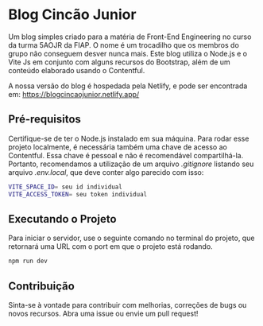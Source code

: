 # Blog Cincão Junior

Um blog simples criado para a matéria de Front-End Engineering no curso da turma 5AOJR da FIAP. O nome é um trocadilho que os membros do grupo não conseguem desver nunca mais.
Este blog utiliza o Node.js e o Vite Js em conjunto com alguns recursos do Bootstrap, além de um conteúdo elaborado usando o Contentful.

A nossa versão do blog é hospedada pela Netlify, e pode ser encontrada em: https://blogcincaojunior.netlify.app/

## Pré-requisitos

Certifique-se de ter o Node.js instalado em sua máquina.
Para rodar esse projeto localmente, é necessária também uma chave de acesso ao Contentful. Essa chave é pessoal e não é recomendável compartilhá-la. Portanto, recomendamos a utilização de um arquivo *.gitignore* listando seu arquivo *.env.local*, que deve conter algo parecido com isso:

```bash
VITE_SPACE_ID= seu id individual
VITE_ACCESS_TOKEN= seu token individual
```
## Executando o Projeto

Para iniciar o servidor, use o seguinte comando no terminal do projeto, que retornará uma URL com o port em que o projeto está rodando.
```bash
npm run dev
```

## Contribuição

Sinta-se à vontade para contribuir com melhorias, correções de bugs ou novos recursos. Abra uma issue ou envie um pull request!
